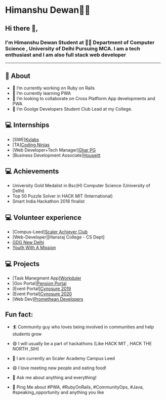 # Himanshu Dewan👨‍💻

## Hi there 👋,

### I'm Himanshu Dewan Student at 👨‍💻 Department of Computer Science , University of Delhi Pursuing MCA. I am a tech  enthusiast and I am also full stack web developer 
-------

  
## 🧐 About

- 🔭 I’m currently working on Ruby on Rails
- 🌱 I’m currently learning PWA
- 👯 I’m looking to collaborate on Cross Platflorm App developments and PWA
- 🌱 I’m Goolge Developers Student Club Lead at my College.

  
## 💻 Internships 
- [SWE][Kvlabs](http://kvlabs.in/)
- [TA][Coding Ninjas](https://www.codingninjas.com/)
- [Web Developer+Tech Manager][Ghar PG](https://dewanhimanshu.github.io/GharPG/)
- [Business Development Associate][Houseitt](https://houseitt.in/)

## 💻 Achievements
- University Gold Medalist in Bsc(H) Computer Science (University of Delhi)
- Top 50 Puzzle Solver in HACK MIT (International)
- Smart India Hackathon 2018 finalist 


## 💻 Volunteer experience 
- [Compus-Leed][Scaler Achiever Club](https://www.scaler.com/)
- [Web-Developer][Hansraj College - CS Dept]
- [GDG New Delhi](https://gdg.community.dev/gdg-new-delhi/)
- [Youth With A Mission](https://ywam.org/)



## 💻 Projects
- [Task Manegment App][Workduler](https://workduler.com/)
- [Gov Portal][Pension Portal](https://pension-portal.herokuapp.com/users/sign_in)
- [Event Portal][Cynosure 2019](https://cynosurehrc.herokuapp.com/)
- [Event Portal][Cynosure 2020](https://cynosure2020.github.io/)
- [Web Dev][Promethean Developers](https://prometheandevelopers.ml/)



##  Fun fact:
- 🏄‍ Community guy who loves being involved in communities and help students grow
- 😄 I will usually be a part of hackathons (Like HACK MIT , HACK THE NORTH ,SIH)
- 🔭 I am currently an Scaler Academy Campus Leed
- 😄 I love meeting new people and eating food!


- 💬 Ask me about anything and everything!
- 💬 Ping Me about #PWA, #RubyOnRails, #CommunityOps, #Java, #speaking_opportunity and anything you like


<!-- **dewanhimanshu/dewanhimanshu** is a ✨ _special_ ✨ repository because its `README.md` (this file) appears on your GitHub profile  -->

